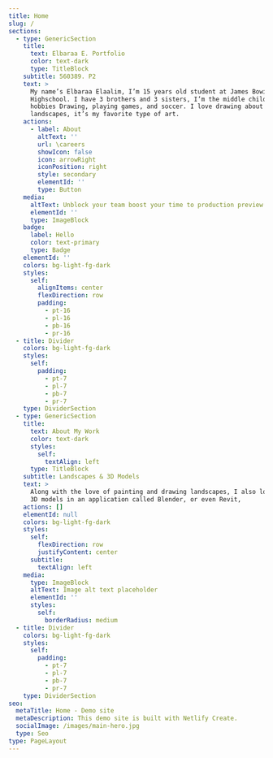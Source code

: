 ```yaml
---
title: Home
slug: /
sections:
  - type: GenericSection
    title:
      text: Elbaraa E. Portfolio
      color: text-dark
      type: TitleBlock
    subtitle: 560389. P2
    text: >
      My name’s Elbaraa Elaalim, I’m 15 years old student at James Bowie
      Highschool. I have 3 brothers and 3 sisters, I’m the middle child. My
      hobbies Drawing, playing games, and soccer. I love drawing about
      landscapes, it’s my favorite type of art.
    actions:
      - label: About
        altText: ''
        url: \careers
        showIcon: false
        icon: arrowRight
        iconPosition: right
        style: secondary
        elementId: ''
        type: Button
    media:
      altText: Unblock your team boost your time to production preview
      elementId: ''
      type: ImageBlock
    badge:
      label: Hello
      color: text-primary
      type: Badge
    elementId: ''
    colors: bg-light-fg-dark
    styles:
      self:
        alignItems: center
        flexDirection: row
        padding:
          - pt-16
          - pl-16
          - pb-16
          - pr-16
  - title: Divider
    colors: bg-light-fg-dark
    styles:
      self:
        padding:
          - pt-7
          - pl-7
          - pb-7
          - pr-7
    type: DividerSection
  - type: GenericSection
    title:
      text: About My Work
      color: text-dark
      styles:
        self:
          textAlign: left
      type: TitleBlock
    subtitle: Landscapes & 3D Models
    text: >
      Along with the love of painting and drawing landscapes, I also love doing
      3D models in an application called Blender, or even Revit,
    actions: []
    elementId: null
    colors: bg-light-fg-dark
    styles:
      self:
        flexDirection: row
        justifyContent: center
      subtitle:
        textAlign: left
    media:
      type: ImageBlock
      altText: Image alt text placeholder
      elementId: ''
      styles:
        self:
          borderRadius: medium
  - title: Divider
    colors: bg-light-fg-dark
    styles:
      self:
        padding:
          - pt-7
          - pl-7
          - pb-7
          - pr-7
    type: DividerSection
seo:
  metaTitle: Home - Demo site
  metaDescription: This demo site is built with Netlify Create.
  socialImage: /images/main-hero.jpg
  type: Seo
type: PageLayout
---
```

